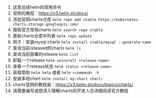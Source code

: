 1. 这里总结helm的常用命令
2. 官网的教程：https://v3.helm.sh/docs/
3. 添加官网charts仓库 `helm repo add stable https://kubernetes-charts.storage.googleapis.com/`
4. 搜索官方常用charts `helm search repo stable`
5. 更新charts仓库中列表 `helm repo update`
6. 例子：安装mysql charts `helm install stable/mysql --generate-name`
7. 查询当前released的charts `helm ls`
8. 查询当前部署的release `helm list`
9. 卸载一个release `helm uninstall <release-name>`
10. 查看一个release状态 `helm status <release-name>`
11. 获取帮助 `helm help` 或者 `helm <command> -h`
12. 安装本地chart `helm install my-chart chart/`
13. charts官网的教程是：https://v3.helm.sh/docs/topics/charts/ 
14. 请需要编写或想深入理解charts的开发人员详细阅读官方教程